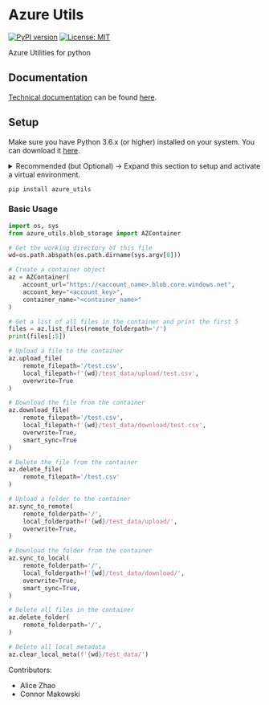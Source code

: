 # Azure Utils
[![PyPI version](https://badge.fury.io/py/azure_utils.svg)](https://badge.fury.io/py/azure_utils)
[![License: MIT](https://img.shields.io/badge/License-MIT-yellow.svg)](https://opensource.org/licenses/MIT)

Azure Utilities for python

## Documentation
[Technical documentation](https://connor-makowski.github.io/azure_utils/azure_utils/blob_storage.html) can be found [here](https://connor-makowski.github.io/azure_utils/azure_utils/blob_storage.html).

## Setup

Make sure you have Python 3.6.x (or higher) installed on your system. You can download it [here](https://www.python.org/downloads/).
<details>
<summary>
Recommended (but Optional) -> Expand this section to setup and activate a virtual environment.
</summary>

  - Install (or upgrade) virtualenv:
  ```
  python3 -m pip install --upgrade virtualenv
  ```
  - Create your virtualenv named `venv`:
  ```
  python3 -m virtualenv venv
  ```
  - Activate your virtual environment
    - On Unix (Mac or Linux):
    ```
    source venv/bin/activate
    ```
    - On Windows:
    ```
    venv\scripts\activate
    ```
</details>

```
pip install azure_utils
```

### Basic Usage
```py
import os, sys
from azure_utils.blob_storage import AZContainer

# Get the working directory of this file
wd=os.path.abspath(os.path.dirname(sys.argv[0]))

# Create a container object
az = AZContainer(
    account_url="https://<account_name>.blob.core.windows.net",
    account_key="<account_key>",
    container_name="<container_name>"
)

# Get a list of all files in the container and print the first 5
files = az.list_files(remote_folderpath='/')
print(files[:5])

# Upload a file to the container
az.upload_file(
    remote_filepath='/test.csv',
    local_filepath=f'{wd}/test_data/upload/test.csv',
    overwrite=True
)

# Download the file from the container
az.download_file(
    remote_filepath='/test.csv',
    local_filepath=f'{wd}/test_data/download/test.csv',
    overwrite=True,
    smart_sync=True
)

# Delete the file from the container
az.delete_file(
    remote_filepath='/test.csv'
)

# Upload a folder to the container
az.sync_to_remote(
    remote_folderpath='/',
    local_folderpath=f'{wd}/test_data/upload/',
    overwrite=True,
)

# Download the folder from the container
az.sync_to_local(
    remote_folderpath='/',
    local_folderpath=f'{wd}/test_data/download/',
    overwrite=True,
    smart_sync=True,
)

# Delete all files in the container
az.delete_folder(
    remote_folderpath='/',
)

# Delete all local metadata
az.clear_local_meta(f'{wd}/test_data/')
```

Contributors:

- Alice Zhao
- Connor Makowski
